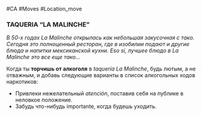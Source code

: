 #CA #Moves #Location_move

### TAQUERIA “LA MALINCHE”
*В 50-х годах La Malinche открылась как небольшая закусочная с тако. Сегодня это полноценный ресторан, где в изобилии подают и другие блюда и напитки мексиканской кухни. Eso sí, лучшее блюдо в La Malinche это все еще тако...*

Когда ты **торчишь от алкоголя** в *taquería La Malinche*, будь лютым, а не отважным, и добавь следующие варианты в список алкогольных ходов наркотиков: 
-  Привлеки нежелательный *atención*, поставив себя на публике в неловкое положение. 
-  Забудь что-нибудь importante, когда будешь уходить.